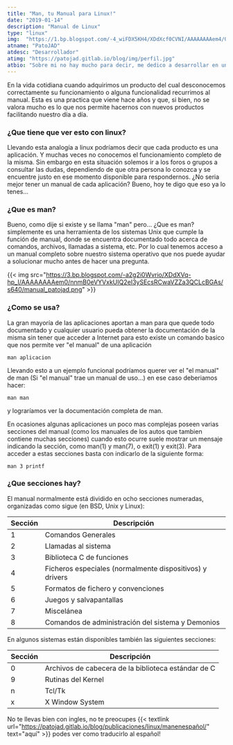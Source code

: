 ```yaml
---
title: "Man, tu Manual para Linux!"
date: "2019-01-14"
description: "Manual de Linux"
type: "linux"
img:  "https://1.bp.blogspot.com/-4_wiFDX5KH4/XDdXcf0CVNI/AAAAAAAAem4/OmohUYH21-4n07RIxsNZn0b60go5CsDggCLcBGAs/s640/man_patojad.png"
atname: "PatoJAD"
atdesc: "Desarrollador"
atimg: "https://patojad.gitlab.io/blog/img/perfil.jpg"
atbio: "Sobre mi no hay mucho para decir, me dedico a desarrollar en una empresa de telecomunicaciones, utilizo linux desde el 2012 y hace años que es mi sistema operativo main. Soy una persona que busca crecer profesionalmente sin dejar de divertirse y hacer lo que me gusta. Siempre digo que cuando un proyecto sale es importate agradecer, por lo cual les recomiendo a todos leer la seccion Agreadecimientos en la cual me tome un tiempito para poder agradecer a todos y cada uno de los que hicieron posible todo esto."
---
```


En la vida cotidiana cuando adquirimos un producto del cual desconocemos correctamente su funcionamiento o alguna funcionalidad recurrimos al manual. Esta es una practica que viene hace años y que, si bien, no se valora mucho es lo que nos permite hacernos con nuevos productos facilitando nuestro día a día.

### ¿Que tiene que ver esto con linux?

Llevando esta analogía a linux podríamos decir que cada producto es una aplicación. Y muchas veces no conocemos el funcionamiento completo de la misma. Sin embargo en esta situación solemos ir a los foros o grupos a consultar las dudas, dependiendo de que otra persona lo conozca y se encuentre justo en ese momento disponible para respondernos. ¿No seria mejor tener un manual de cada aplicación? Bueno, hoy te digo que eso ya lo tenes...

### ¿Que es man?

Bueno, como dije si existe y se llama "man" pero... ¿Que es man? simplemente es una herramienta de los sistemas Unix que cumple la función de manual, donde se encuentra documentado todo acerca de comandos, archivos, llamadas a sistema, etc. Por lo cual tenemos acceso a un manual completo sobre nuestro sistema operativo que nos puede ayudar a solucionar mucho antes de hacer una pregunta.

{{< img src="https://3.bp.blogspot.com/-a2g2i0Wvrio/XDdXVq-hp_I/AAAAAAAAem0/nnmB0eVYVxkUIQ2eI3ySEcsRCwaVZZa3QCLcBGAs/s640/manual_patojad.png" >}}

### ¿Como se usa?

La gran mayoría de las aplicaciones aportan a man para que quede todo documentado y cualquier usuario pueda obtener la documentación de la misma sin tener que acceder a Internet para esto existe un comando basico que nos permite ver "el manual" de una aplicación

    man aplicacion

Llevando esto a un ejemplo funcional podríamos querer ver el "el manual" de man (Si "el manual" trae un manual de uso...) en ese caso deberiamos hacer:

    man man

y lograríamos ver la documentación completa de man.

En ocasiones algunas aplicaciones un poco mas complejas poseen varias secciones del manual (como los manuales de los autos que tambien contiene muchas secciones) cuando esto ocurre suele mostrar un mensaje indicando la sección, como man(1) y man(7), o exit(1) y exit(3). Para acceder a estas secciones basta con indicarlo de la siguiente forma:

    man 3 printf


### ¿Que secciones hay?

El manual normalmente está dividido en ocho secciones numeradas, organizadas como sigue (en BSD, Unix y Linux):

|Sección | Descripción |
| ------ | ----------- |
| 1 | Comandos Generales |
| 2 | Llamadas al sistema |
| 3 | Biblioteca C de funciones |
| 4 | Ficheros especiales (normalmente dispositivos) y drivers |
| 5 | Formatos de fichero y convenciones |
| 6 | Juegos y salvapantallas |
| 7 | Miscelánea |
| 8 | Comandos de administración del sistema y Demonios |

En algunos sistemas están disponibles también las siguientes secciones:

| Sección | Descripción |
| ------- | ----------- |
| 0 | Archivos de cabecera de la biblioteca estándar de C |
| 9 | Rutinas del Kernel |
| n | Tcl/Tk |
| x | X Window System |

No te llevas bien con ingles, no te preocupes {{< textlink url="https://patojad.gitlab.io/blog/publicaciones/linux/manenespañol/" text="aquí" >}} podes ver como traducirlo al español!
